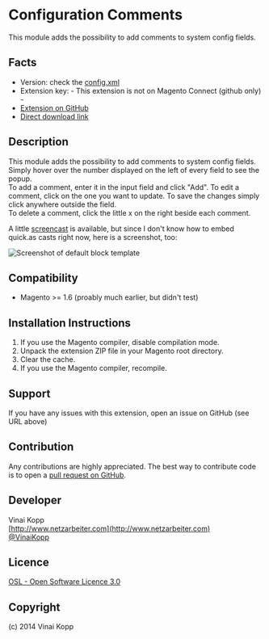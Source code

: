 Configuration Comments
======================
This module adds the possibility to add comments to system config fields.  

Facts
-----
- Version: check the [config.xml](https://github.com/Vinai/VinaiKopp_ConfigComments/blob/master/app/code/community/VinaiKopp/ConfigComments/etc/config.xml)
- Extension key: - This extension is not on Magento Connect (github only) -
- [Extension on GitHub](https://github.com/Vinai/VinaiKopp_ConfigComments)
- [Direct download link](https://github.com/Vinai/VinaiKopp_ConfigComments/zipball/master)

Description
-----------
This module adds the possibility to add comments to system config fields.  
Simply hover over the number displayed on the left of every field to see the popup.  
To add a comment, enter it in the input field and click "Add".
To edit a comment, click on the one you want to update. To save the changes simply click anywhere outside the field.  
To delete a comment, click the little x on the right beside each comment.

A little [screencast](http://quick.as/6r7asxmx) is available, but since I don't know how to embed quick.as casts right now, here is a screenshot, too:

![Screenshot of default block template](https://raw.github.com/Vinai/VinaiKopp_ConfigComments/media/ConfigComments-screenshot-popup.png)

Compatibility
-------------
- Magento >= 1.6 (proably much earlier, but didn't test)

Installation Instructions
-------------------------
1. If you use the Magento compiler, disable compilation mode.
2. Unpack the extension ZIP file in your Magento root directory.
3. Clear the cache.
4. If you use the Magento compiler, recompile.

Support
-------
If you have any issues with this extension, open an issue on GitHub (see URL above)

Contribution
------------
Any contributions are highly appreciated. The best way to contribute code is to open a
[pull request on GitHub](https://help.github.com/articles/using-pull-requests).

Developer
---------
Vinai Kopp  
[http://www.netzarbeiter.com](http://www.netzarbeiter.com)  
[@VinaiKopp](https://twitter.com/VinaiKopp)  

Licence
-------
[OSL - Open Software Licence 3.0](http://opensource.org/licenses/osl-3.0.php)

Copyright
---------
(c) 2014 Vinai Kopp